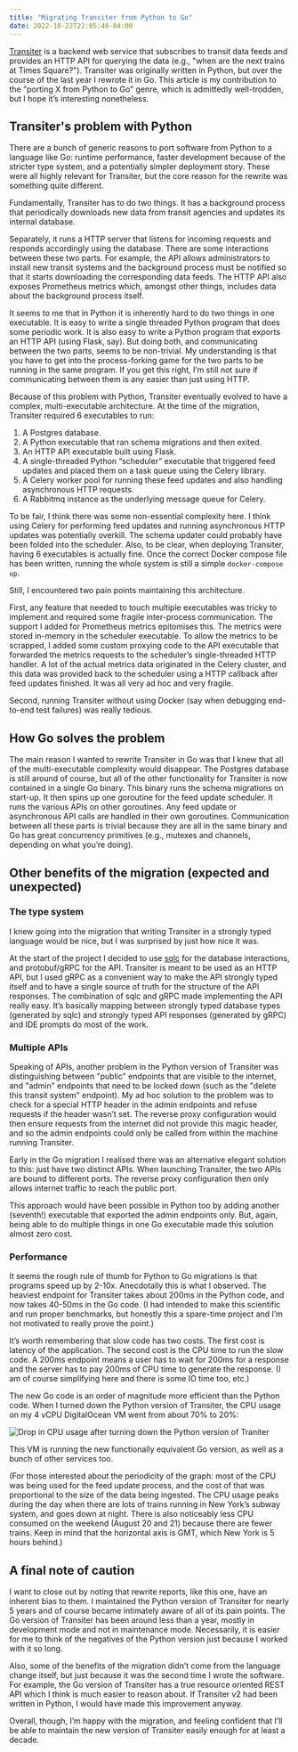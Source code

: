 ```yaml
---
title: "Migrating Transiter from Python to Go"
date: 2022-10-22T22:05:40-04:00
---
```


[Transiter](https://github.com/jamespfennell/transiter)
    is a backend web service that subscribes to transit data feeds 
    and provides an HTTP API for querying the data 
    (e.g., "when are the next trains at Times Square?").
Transiter was originally written in Python,
    but over the course of the last year I rewrote it in Go.
This article is my contribution to the "porting X from Python to Go" genre,
    which is admittedly well-trodden, but I hope it’s interesting nonetheless.

## Transiter's problem with Python

There are a bunch of generic reasons to port software from Python to a language like Go:
    runtime performance, faster development because of the stricter type system,
    and a potentially simpler deployment story.
These were all highly relevant for Transiter, but the core reason for the rewrite was something quite different.

Fundamentally, Transiter has to do two things.
It has a background process that periodically downloads new data from transit agencies
    and updates its internal database.

Separately, it runs a HTTP server that listens for incoming requests and responds
    accordingly using the database. There are some interactions between these two parts.
For example, the API allows administrators to install new transit systems and the 
    background process must be notified so that it starts downloading the corresponding data feeds.
The HTTP API also exposes Prometheus metrics which,
    amongst other things, includes data about the background process itself.

It seems to me that in Python it is inherently hard to do two things
    in one executable.
It is easy to write a single threaded Python program that does some periodic work.
It is also easy to write a Python program that exports an HTTP API (using Flask, say).
But doing both, and communicating between the two parts, seems to be non-trivial.
My understanding is that you have to get into the process-forking game for the two parts to be running in the same program.
If you get this right, I’m still not sure if communicating between them is any easier than just using HTTP.

Because of this problem with Python, 
    Transiter eventually evolved to have a complex, multi-executable architecture.
At the time of the migration, Transiter required 6 executables to run:

1. A Postgres database.
1. A Python executable that ran schema migrations and then exited.
1. An HTTP API executable built using Flask.
1. A single-threaded Python “scheduler” executable that triggered feed updates and 
    placed them on a task queue using the Celery library.
1. A Celery worker pool for running these feed updates and also handling asynchronous HTTP requests.
1. A Rabbitmq instance as the underlying message queue for Celery.

To be fair, I think there was some non-essential complexity here.
I think using Celery for performing feed updates and running asynchronous HTTP updates was potentially overkill.
The schema updater could probably have been folded into the scheduler.
Also, to be clear, when deploying Transiter, having 6 executables is actually fine.
Once the correct Docker compose file has been written,
    running the whole system is still a simple `docker-compose up`. 

Still, I encountered two pain points maintaining this architecture. 

First, any feature that needed to touch multiple executables was tricky to
    implement and required some fragile inter-process communication.
The support I added for Prometheus metrics epitomises this.
The metrics were stored in-memory in the scheduler executable.
To allow the metrics to be scrapped,
    I added some custom proxying code to the API executable that forwarded
    the metrics requests to the scheduler’s single-threaded HTTP handler.
A lot of the actual metrics data originated in the Celery cluster, 
    and this data was provided back to the scheduler using a HTTP callback after feed updates finished.
It was all very ad hoc and very fragile.

Second, running Transiter without using Docker (say when debugging end-to-end test failures) was really tedious.

## How Go solves the problem

The main reason I wanted to rewrite Transiter in Go was that 
    I knew that all of the multi-executable complexity would disappear. 
The Postgres database is still around of course, 
    but all of the other functionality for Transiter is now contained in a single Go binary. 
This binary runs the schema migrations on start-up. 
It then spins up one goroutine for the feed update scheduler. 
It runs the various APIs on other goroutines. 
Any feed update or asynchronous API calls are handled in their own goroutines. 
Communication between all these parts is trivial because 
    they are all in the same binary and Go has great concurrency primitives
    (e.g., mutexes and channels, depending on what you’re doing).

## Other benefits of the migration (expected and unexpected)

### The type system

I knew going into the migration that writing Transiter in a strongly typed
    language would be nice, but I was surprised by just how nice it was.

At the start of the project I decided to use [sqlc](https://brandur.org/sqlc) for the database interactions,
    and protobuf/gRPC for the API.
Transiter is meant to be used as an HTTP API,
    but I used gRPC as a convenient way to make the API strongly typed itself
    and to have a single source of truth for the structure of the API responses.
The combination of sqlc and gRPC made implementing the API really easy.
    It’s basically mapping between strongly typed database types
    (generated by sqlc) and strongly typed API responses (generated by gRPC) and IDE prompts do most of the work.

### Multiple APIs

Speaking of APIs, another problem in the Python version of Transiter
    was distinguishing between "public" endpoints that are visible to the internet,
    and "admin" endpoints that need to be locked down (such as the "delete this transit system" endpoint).
My ad hoc solution to the problem was to check for a special
    HTTP header in the admin endpoints and refuse requests if the header wasn’t set.
The reverse proxy configuration would then ensure requests from the internet did not provide this magic header,
    and so the admin endpoints could only be called from within the machine running Transiter.

Early in the Go migration I realised there was an alternative elegant solution to this:
    just have two distinct APIs.
When launching Transiter, the two APIs are bound to different ports.
The reverse proxy configuration then only allows internet traffic to reach the public port.

This approach would have been possible in Python too by adding another (seventh!)
    executable that exported the admin endpoints only.
But, again, being able to do multiple things in one Go executable made this solution almost zero cost.

### Performance

It seems the rough rule of thumb for Python to Go migrations is that programs speed up by 2-10x.
Anecdotally this is what I observed.
The heaviest endpoint for Transiter takes about 200ms in the Python code,
    and now takes 40-50ms in the Go code.
(I had intended to make this scientific and run proper benchmarks,
    but honestly this a spare-time project and I’m not motivated to really prove the point.)

It’s worth remembering that slow code has two costs.
The first cost is latency of the application.
The second cost is the CPU time to run the slow code.
A 200ms endpoint means a user has to wait for 200ms for a response
    and the server has to pay 200ms of CPU time to generate the response.
(I am of course simplifying here and there is some IO time too, etc.)

The new Go code is an order of magnitude more efficient than the Python code.
When I turned down the Python version of Transiter,
    the CPU usage on my 4 vCPU DigitalOcean VM went from about 70% to 20%:

![Drop in CPU usage after turning down the Python version of Traniter](/transiter-python-go-cpu-drop.png)

This VM is running the new functionally equivalent Go version, as well as a bunch of other services too.

(For those interested about the periodicity of the graph:
    most of the CPU was being used for the feed update process,
    and the cost of that was proportional to the size of the data being ingested.
The CPU usage peaks during the day when there are lots of trains running in New York’s subway system,
    and goes down at night.
There is also noticeably less CPU consumed on the weekend (August 20 and 21) because there are fewer trains.
Keep in mind that the horizontal axis is GMT, which New York is 5 hours behind.)

## A final note of caution

I want to close out by noting that rewrite reports,
    like this one, have an inherent bias to them.
I maintained the Python version of Transiter for nearly 5 years
    and of course became intimately aware of all of its pain points.
The Go version of Transiter has been around less than a year,
    mostly in development mode and not in maintenance mode.
Necessarily, it is easier for me to think of the negatives of the Python version just because I worked with it so long.

Also, some of the benefits of the migration didn’t come from the language change itself,
    but just because it was the second time I wrote the software.
For example, the Go version of Transiter has a true resource oriented REST API
    which I think is much easier to reason about.
If Transiter v2 had been written in Python, I would have made this improvement anyway.

Overall, though, I’m happy with the migration,
    and feeling confident that I’ll be able to maintain the new version of Transiter easily enough for at least a decade.


